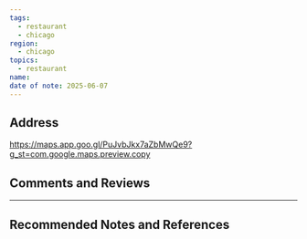 ```yaml
---
tags:
  - restaurant
  - chicago
region:
  - chicago
topics:
  - restaurant
name: 
date of note: 2025-06-07
---
```


## Address

https://maps.app.goo.gl/PuJvbJkx7aZbMwQe9?g_st=com.google.maps.preview.copy


## Comments and Reviews






-----------
##  Recommended Notes and References

